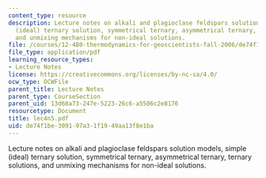 ```yaml
---
content_type: resource
description: Lecture notes on alkali and plagioclase feldspars solution models, simple
  (ideal) ternary solution, symmetrical ternary, asymmetrical ternary, ternary solutions,
  and unmixing mechanisms for non-ideal solutions.
file: /courses/12-480-thermodynamics-for-geoscientists-fall-2006/de74f1be309197a31f1949aa13f8e1ba_lec4n5.pdf
file_type: application/pdf
learning_resource_types:
- Lecture Notes
license: https://creativecommons.org/licenses/by-nc-sa/4.0/
ocw_type: OCWFile
parent_title: Lecture Notes
parent_type: CourseSection
parent_uid: 13d68a73-247e-5223-26c6-a5506c2e8176
resourcetype: Document
title: lec4n5.pdf
uid: de74f1be-3091-97a3-1f19-49aa13f8e1ba
---
```

Lecture notes on alkali and plagioclase feldspars solution models, simple (ideal) ternary solution, symmetrical ternary, asymmetrical ternary, ternary solutions, and unmixing mechanisms for non-ideal solutions.